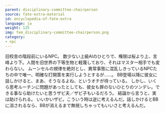 ```yaml
---
parent: disciplinary-committee-chairperson
source: fate-extra-material
id: encyclopedia-of-fate-extra
language: ja
weight: 125
img: fem_disciplinary-committee-chairperson.png
category:
- npc
---
```


旧校舎の階段前にいるNPC。
数少ない上級AIのひとりで、権限は桜より上、言峰より下。人間を旧世界の下等生物と軽蔑しており、それはマスター相手でも変わらない。
ムーンセルの規律を絶対とし、異常事態に混乱しきっているNPCたちの中で唯一、明確な打開策を実行しようとするが……。
BB登場以降に彼女に話しかけると、まあ、そうなるよね、というオチが待っている。
しかし、いくら思考ルーチンに問題があったとしても、彼女も罪のないひとりのツンデレ。できる事なら助けたいと思うザビ夫／ザビ子もいるだろう。
結論から言うと、実は助けられる。
いいかいザビ。こういう時は逆に考えるんだ。話しかけるとBBに消されるなら、BBが消えるまで無視しちゃってもいいさと考えるんだ。
